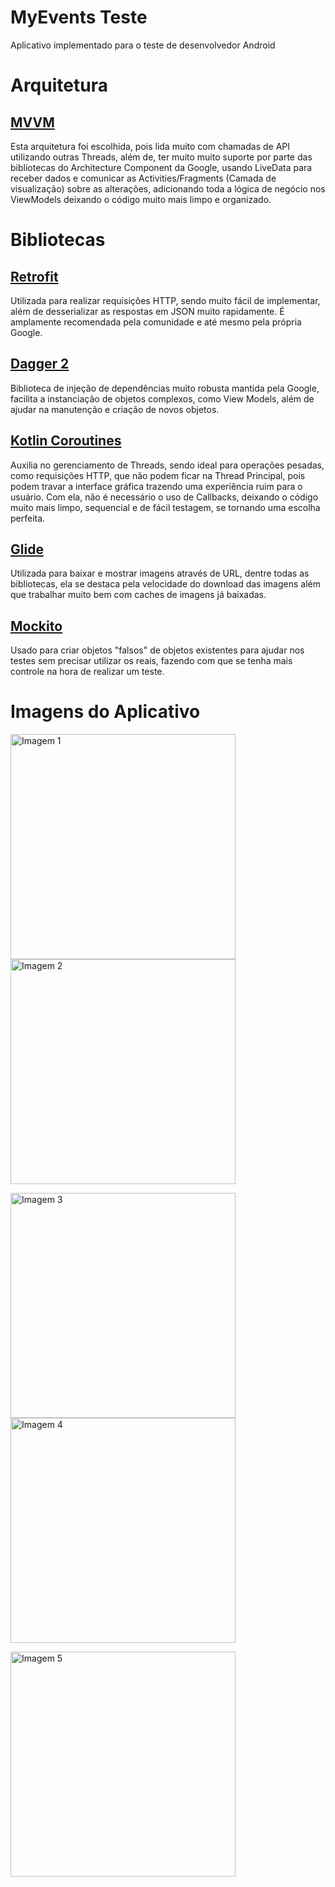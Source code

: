 # MyEvents Teste

Aplicativo implementado para o teste de desenvolvedor Android

# Arquitetura

## <a href="https://en.wikipedia.org/wiki/Model%E2%80%93view%E2%80%93viewmodel">MVVM</a>

Esta arquitetura foi escolhida, pois lida muito com chamadas de API utilizando outras Threads, além de, ter muito muito suporte por parte das bibliotecas do Architecture Component da Google, usando LiveData para receber dados e comunicar as Activities/Fragments (Camada de visualização) sobre as alterações, adicionando toda a lógica de negócio nos ViewModels deixando o código muito mais limpo e organizado.

# Bibliotecas

## <a href="https://square.github.io/retrofit"/>Retrofit</a>

Utilizada para realizar requisições HTTP, sendo muito fácil de implementar, além de desserializar as respostas em JSON muito rapidamente. É amplamente recomendada pela comunidade e até mesmo pela própria Google.

## <a href="https://dagger.dev/dev-guide/android">Dagger 2</a>

Biblioteca de injeção de dependências muito robusta mantida pela Google, facilita a instanciação de objetos complexos, como View Models, além de ajudar na manutenção e criação de novos objetos.

## <a href="https://kotlinlang.org/docs/reference/coroutines-overview.html">Kotlin Coroutines</a>

Auxilia no gerenciamento de Threads, sendo ideal para operações pesadas, como requisições HTTP, que não podem ficar na Thread Principal, pois podem travar a interface gráfica trazendo uma experiência ruim para o usuário. Com ela, não é necessário o uso de Callbacks, deixando o código muito mais limpo, sequencial e de fácil testagem, se tornando uma escolha perfeita.

## <a href="https://github.com/bumptech/glide">Glide</a>

Utilizada para baixar e mostrar imagens através de URL, dentre todas as bibliotecas, ela se destaca pela velocidade do download das imagens além que trabalhar muito bem com caches de imagens já baixadas.

## <a href="https://site.mockito.org/">Mockito</a>

Usado para criar objetos "falsos" de objetos existentes para ajudar nos testes sem precisar utilizar os reais, fazendo com que se tenha mais controle na hora de realizar um teste.

# Imagens do Aplicativo
<img src="https://github.com/vicentec12/MyEvents/blob/master/app/src/main/assets/img1.jpg" alt="Imagem 1" width="360"> <img src="https://github.com/vicentec12/MyEvents/blob/master/app/src/main/assets/img2.jpg" alt="Imagem 2" width="360">

<img src="https://github.com/vicentec12/MyEvents/blob/master/app/src/main/assets/img3.jpg" alt="Imagem 3" width="360"> <img src="https://github.com/vicentec12/MyEvents/blob/master/app/src/main/assets/img4.jpg" alt="Imagem 4" width="360">

<img src="https://github.com/vicentec12/MyEvents/blob/master/app/src/main/assets/img5.jpg" alt="Imagem 5" width="360">

